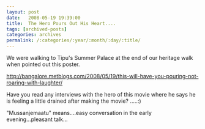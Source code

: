 ```yaml
---
layout: post
date:	2008-05-19 19:39:00
title:  The Hero Pours Out His Heart....
tags: [archived-posts]
categories: archives
permalink: /:categories/:year/:month/:day/:title/
---
```

We were walking to Tipu's Summer Palace at the end of our heritage walk when <LJ user="anushsh"> pointed out this poster.


http://bangalore.metblogs.com/2008/05/19/this-will-have-you-pouring-not-roaring-with-laughter/

Have you read any interviews with the hero of this movie where he says he is feeling a little drained after making the movie? .....:)

"Mussanjemaatu" means....easy conversation in the early evening...pleasant talk...
